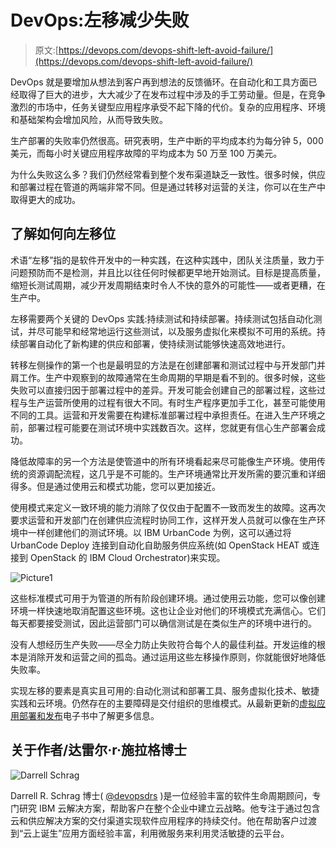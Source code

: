 # DevOps:左移减少失败

> 原文:[https://devops.com/devops-shift-left-avoid-failure/](https://devops.com/devops-shift-left-avoid-failure/)

DevOps 就是要增加从想法到客户再到想法的反馈循环。在自动化和工具方面已经取得了巨大的进步，大大减少了在发布过程中涉及的手工劳动量。但是，在竞争激烈的市场中，任务关键型应用程序承受不起下降的代价。复杂的应用程序、环境和基础架构会增加风险，从而导致失败。

生产部署的失败率仍然很高。研究表明，生产中断的平均成本约为每分钟 5，000 美元，而每小时关键应用程序故障的平均成本为 50 万至 100 万美元。

为什么失败这么多？我们仍然经常看到整个发布渠道缺乏一致性。很多时候，供应和部署过程在管道的两端非常不同。但是通过转移对运营的关注，你可以在生产中取得更大的成功。

## 了解如何向左移位

术语“左移”指的是软件开发中的一种实践，在这种实践中，团队关注质量，致力于问题预防而不是检测，并且比以往任何时候都更早地开始测试。目标是提高质量，缩短长测试周期，减少开发周期结束时令人不快的意外的可能性——或者更糟，在生产中。

左移需要两个关键的 DevOps 实践:持续测试和持续部署。持续测试包括自动化测试，并尽可能早和经常地运行这些测试，以及服务虚拟化来模拟不可用的系统。持续部署自动化了新构建的供应和部署，使持续测试能够快速高效地进行。

转移左侧操作的第一个也是最明显的方法是在创建部署和测试过程中与开发部门并肩工作。生产中观察到的故障通常在生命周期的早期是看不到的。很多时候，这些失败可以直接归因于部署过程中的差异。开发可能会创建自己的部署过程，这些过程与生产运营所使用的过程有很大不同。有时生产程序更加手工化，甚至可能使用不同的工具。运营和开发需要在构建标准部署过程中承担责任。在进入生产环境之前，部署过程可能要在测试环境中实践数百次。这样，您就更有信心生产部署会成功。

降低故障率的另一个方法是使管道中的所有环境看起来尽可能像生产环境。使用传统的资源调配流程，这几乎是不可能的。生产环境通常比开发所需的要沉重和详细得多。但是通过使用云和模式功能，您可以更加接近。

使用模式来定义一致环境的能力消除了仅仅由于配置不一致而发生的故障。这再次要求运营和开发部门在创建供应流程时协同工作，这样开发人员就可以像在生产环境中一样创建他们的测试环境。以 IBM UrbanCode 为例，这可以通过将 UrbanCode Deploy 连接到自动化自助服务供应系统(如 OpenStack HEAT 或连接到 OpenStack 的 IBM Cloud Orchestrator)来实现。

![Picture1](../Images/358a3a52c0992bdd0b795dcfd7d68e0e.png)

这些标准模式可用于为管道的所有阶段创建环境。通过使用云功能，您可以像创建环境一样快速地取消配置这些环境。这也让企业对他们的环境模式充满信心。它们每天都要接受测试，因此运营部门可以确信测试是在类似生产的环境中进行的。

没有人想经历生产失败——尽全力防止失败符合每个人的最佳利益。开发运维的根本是消除开发和运营之间的孤岛。通过运用这些左移操作原则，你就能很好地降低失败率。

实现左移的要素是真实且可用的:自动化测试和部署工具、服务虚拟化技术、敏捷实践和云环境。仍然存在的主要障碍是交付组织的思维模式。从最新更新的[虚拟应用部署和发布](https://www-01.ibm.com/marketing/iwm/iwm/web/signup.do?source=ibm-cloud-weborganic&S_PKG=ov19195&S_TACT=000000NU&dynform=20786&cm_mmc=Owned_Other-_-IBM+Cloud_Hybrid-_-WW_WW-_-Interconnect+-+blog++Dummies+eBook&cm_mmca1=000000NU&cm_mmca2=10000348)电子书中了解更多信息。

## 关于作者/达雷尔·r·施拉格博士

![Darrell Schrag](../Images/7c345f53f79eb951ec2bcb58aa1ff961.png)

Darrell R. Schrag 博士( [@devopsdrs](https://twitter.com/devopsdrs) )是一位经验丰富的软件生命周期顾问，专门研究 IBM 云解决方案，帮助客户在整个企业中建立云战略。他专注于通过包含云和供应解决方案的交付渠道实现软件应用程序的持续交付。他在帮助客户过渡到“云上诞生”应用方面经验丰富，利用微服务来利用灵活敏捷的云平台。